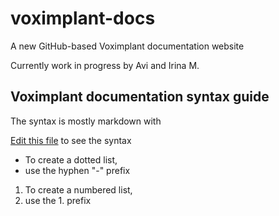 # voximplant-docs
A new GitHub-based Voximplant documentation website

Currently work in progress by Avi and Irina M.

## Voximplant documentation syntax guide
The syntax is mostly markdown with 

[Edit this file](/edit/main/README.md) to see the syntax

- To create a dotted list,
- use the hyphen "-" prefix

1. To create a numbered list,
1. use the 1. prefix